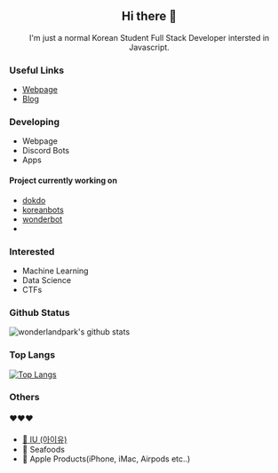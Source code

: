 <h2 align="center">Hi there 👋</h2>
<p align="center">I'm just a normal Korean Student Full Stack Developer intersted in Javascript.</p>

### Useful Links

- [Webpage](https://wonder.im)
- [Blog](https://blog.wonder.im)

### Developing

- Webpage
- Discord Bots
- Apps

#### Project currently working on

- [dokdo](https://github.com/wonderlandpark/dokdo)
- [koreanbots](https://github.com/koreanbots)
- [wonderbot](https://github.com/wonderlandpark/wonderbot)
- 
### Interested

- Machine Learning
- Data Science
- CTFs

### Github Status

![wonderlandpark's github stats](https://github-readme-stats.vercel.app/api?username=wonderlandpark&bg_color=ffa745,fe869f,ef7ac8,a083ed,43aeff&title_color=fff&text_color=fff&show_icons=true&count_private=true)

### Top Langs

[![Top Langs](https://github-readme-stats.vercel.app/api/top-langs/?username=wonderlandpark&bg_color=ffa745,fe869f,ef7ac8,a083ed,43aeff&title_color=fff&text_color=fff)](https://github.com/wonderlandpark/github-readme-stats)

### Others
#### ❤️❤️❤️

- [🎤 IU (아이유)](https://www.instagram.com/dlwlrma/)
- 🦀 Seafoods
- 🍎 Apple Products(iPhone, iMac, Airpods etc..)
